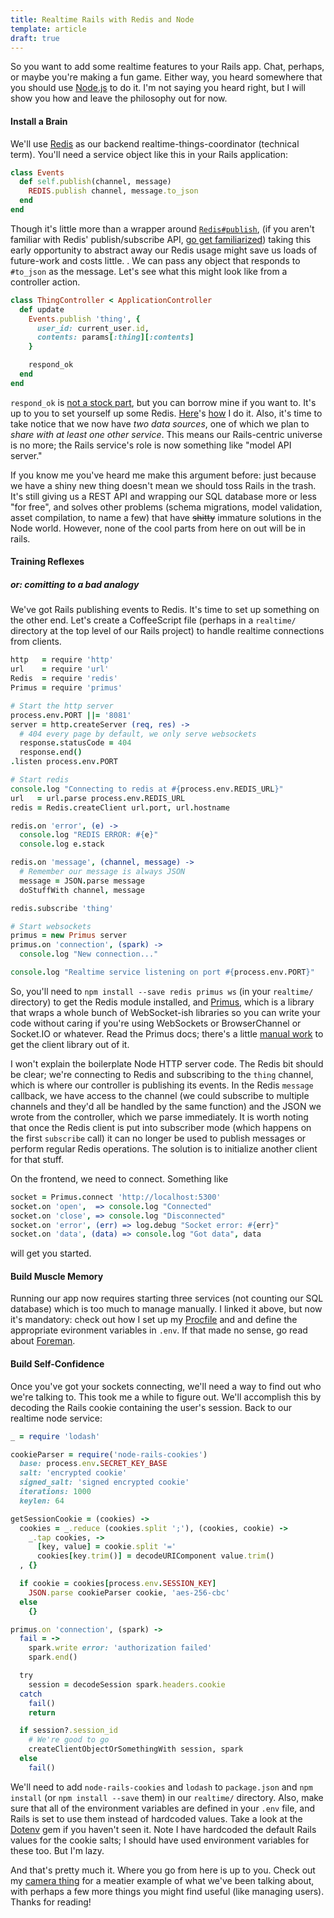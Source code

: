 ```yaml
---
title: Realtime Rails with Redis and Node
template: article
draft: true
---
```


So you want to add some realtime features to your Rails app.  Chat, perhaps, or
maybe you're making a fun game.  Either way, you heard somewhere that you should
use [Node.js](http://nodejs.org/) to do it.  I'm not saying you heard right, but
I will show you how and leave the philosophy out for now.

#### Install a Brain

We'll use [Redis](http://redis.io) as our backend realtime-things-coordinator (technical
term).  You'll need a service object like this in your Rails application:

```ruby
class Events
  def self.publish(channel, message)
    REDIS.publish channel, message.to_json
  end
end
```

Though it's little more than a wrapper around
[`Redis#publish`](http://rdoc.info/github/redis/redis-rb/Redis#publish-instance_method),
(if you aren't familiar with Redis' publish/subscribe API, [go get
familiarized](http://redis.io/topics/pubsub)) taking this early opportunity to
abstract away our Redis usage might save us loads of future-work and costs
little.  .  We can pass any object that responds to `#to_json` as the message.
Let's see what this might look like from a controller action.

```ruby
class ThingController < ApplicationController
  def update
    Events.publish 'thing', {
      user_id: current_user.id,
      contents: params[:thing][:contents]
    }

    respond_ok
  end
end
```

`respond_ok` is [not a stock
part](https://github.com/dashkb/thing/blob/camera/app/controllers/application_controller.rb#L59),
but you can borrow mine if you want to.  It's up to you to set yourself up some
Redis.  [Here](https://github.com/dashkb/thing/blob/master/Procfile)'s
[how](https://github.com/dashkb/thing/blob/master/config/initializers/redis.rb)
I do it.  Also, it's time to take notice that we now have *two data sources*, one
of which we plan to *share with at least one other service*.  This means our
Rails-centric universe is no more; the Rails service's role is now something like
"model API server."

If you know me you've heard me make this argument before:
just because we have a shiny new thing doesn't mean we should
toss Rails in the trash. It's still giving us a REST API and wrapping our
SQL database more or less "for free", and solves other problems
(schema migrations, model validation, asset compilation, to name a few)
that have ~~shitty~~ immature solutions in the Node world.  However, none
of the cool parts from here on out will be in rails.

#### Training Reflexes
##### or: comitting to a bad analogy

We've got Rails publishing events to Redis.  It's time to set up something
on the other end.  Let's create a CoffeeScript file (perhaps in a `realtime/`
directory at the top level of our Rails project) to handle realtime connections
from clients.

```coffeescript
http   = require 'http'
url    = require 'url'
Redis  = require 'redis'
Primus = require 'primus'

# Start the http server
process.env.PORT ||= '8081'
server = http.createServer (req, res) ->
  # 404 every page by default, we only serve websockets
  response.statusCode = 404
  response.end()
.listen process.env.PORT

# Start redis
console.log "Connecting to redis at #{process.env.REDIS_URL}"
url   = url.parse process.env.REDIS_URL
redis = Redis.createClient url.port, url.hostname

redis.on 'error', (e) ->
  console.log "REDIS ERROR: #{e}"
  console.log e.stack

redis.on 'message', (channel, message) ->
  # Remember our message is always JSON
  message = JSON.parse message
  doStuffWith channel, message

redis.subscribe 'thing'

# Start websockets
primus = new Primus server
primus.on 'connection', (spark) ->
  console.log "New connection..."

console.log "Realtime service listening on port #{process.env.PORT}"
```

So, you'll need to `npm install --save redis primus ws` (in your `realtime/`
directory) to get the Redis module installed, and
[Primus](https://github.com/primus/primus), which is a library that wraps a
whole bunch of WebSocket-ish libraries so you can write your code without
caring if you're using WebSockets or BrowserChannel or Socket.IO or whatever.
Read the Primus docs; there's a little [manual
work](https://github.com/primus/primus#client-library) to get the client
library out of it.

I won't explain the boilerplate Node HTTP server code.  The Redis bit
should be clear; we're connecting to Redis and subscribing
to the `thing` channel, which is where our controller is publishing its
events.  In the Redis `message` callback, we have access to the channel
(we could subscribe to multiple channels and they'd all be handled
by the same function) and the JSON we wrote from the controller, which
we parse immediately.  It is worth noting that once the Redis client
is put into subscriber mode (which happens on the first `subscribe` call)
it can no longer be used to publish messages or perform regular Redis
operations.  The solution is to initialize another client for that stuff.

On the frontend, we need to connect.  Something like

```coffeescript
socket = Primus.connect 'http://localhost:5300'
socket.on 'open',  => console.log "Connected"
socket.on 'close', => console.log "Disconnected"
socket.on 'error', (err) => log.debug "Socket error: #{err}"
socket.on 'data', (data) => console.log "Got data", data
```

will get you started.

#### Build Muscle Memory

Running our app now requires starting three services (not counting our SQL
database) which is too much to manage manually.  I linked it above, but now
it's mandatory: check out how I set up my
[Procfile](https://github.com/dashkb/thing/blob/camera/Procfile) and and define
the appropriate evironment variables in `.env`.  If that made no sense, go read
about [Foreman](https://github.com/ddollar/foreman).

#### Build Self-Confidence

Once you've got your sockets connecting, we'll need a way to find out
who we're talking to.  This took me a while to figure out.  We'll accomplish
this by decoding the Rails cookie containing the user's session.  Back to our
realtime node service:

```ruby
_ = require 'lodash'

cookieParser = require('node-rails-cookies')
  base: process.env.SECRET_KEY_BASE
  salt: 'encrypted cookie'
  signed_salt: 'signed encrypted cookie'
  iterations: 1000
  keylen: 64

getSessionCookie = (cookies) ->
  cookies = _.reduce (cookies.split ';'), (cookies, cookie) ->
    _.tap cookies, ->
      [key, value] = cookie.split '='
      cookies[key.trim()] = decodeURIComponent value.trim()
  , {}

  if cookie = cookies[process.env.SESSION_KEY]
    JSON.parse cookieParser cookie, 'aes-256-cbc'
  else
    {}

primus.on 'connection', (spark) ->
  fail = ->
    spark.write error: 'authorization failed'
    spark.end()

  try
    session = decodeSession spark.headers.cookie
  catch
    fail()
    return

  if session?.session_id
    # We're good to go
    createClientObjectOrSomethingWith session, spark
  else
    fail()
```

We'll need to add `node-rails-cookies` and `lodash` to `package.json` and `npm
install` (or `npm install --save` them) in our `realtime/` directory.  Also,
make sure that all of the environment variables are defined in your `.env`
file, and Rails is set to use them instead of hardcoded values.  Take a look at
the [Dotenv](https://github.com/bkeepers/dotenv) gem if you haven't seen it.
Note I have hardcoded the default Rails values for the cookie salts; I should
have used environment variables for these too.  But I'm lazy.

And that's pretty much it.  Where you go from here is up to you.  Check out
my [camera thing](https://github.com/dashkb/thing/tree/camera) for a meatier
example of what we've been talking about, with perhaps a few more things you
might find useful (like managing users).  Thanks for reading!
